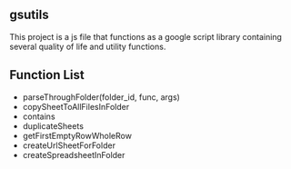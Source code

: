 ## gsutils
This project is a js file that functions as a google script library containing several quality of life and utility functions.

## Function List
- parseThroughFolder(folder_id, func, args)
- copySheetToAllFilesInFolder
- contains
- duplicateSheets
- getFirstEmptyRowWholeRow
- createUrlSheetForFolder
- createSpreadsheetInFolder
